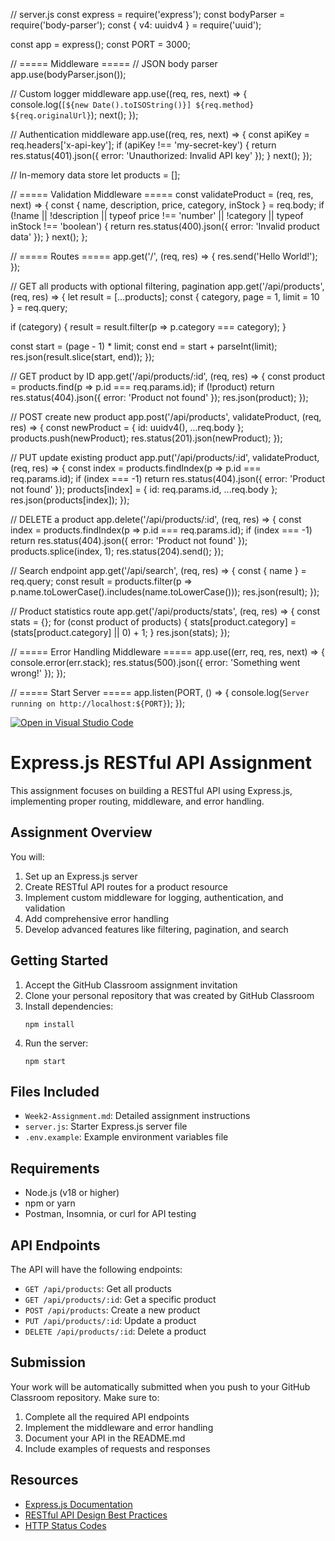 // server.js
const express = require('express');
const bodyParser = require('body-parser');
const { v4: uuidv4 } = require('uuid');

const app = express();
const PORT = 3000;

// ===== Middleware =====
// JSON body parser
app.use(bodyParser.json());

// Custom logger middleware
app.use((req, res, next) => {
  console.log(`[${new Date().toISOString()}] ${req.method} ${req.originalUrl}`);
  next();
});

// Authentication middleware
app.use((req, res, next) => {
  const apiKey = req.headers['x-api-key'];
  if (apiKey !== 'my-secret-key') {
    return res.status(401).json({ error: 'Unauthorized: Invalid API key' });
  }
  next();
});

// In-memory data store
let products = [];

// ===== Validation Middleware =====
const validateProduct = (req, res, next) => {
  const { name, description, price, category, inStock } = req.body;
  if (!name || !description || typeof price !== 'number' || !category || typeof inStock !== 'boolean') {
    return res.status(400).json({ error: 'Invalid product data' });
  }
  next();
};

// ===== Routes =====
app.get('/', (req, res) => {
  res.send('Hello World!');
});

// GET all products with optional filtering, pagination
app.get('/api/products', (req, res) => {
  let result = [...products];
  const { category, page = 1, limit = 10 } = req.query;

  if (category) {
    result = result.filter(p => p.category === category);
  }

  const start = (page - 1) * limit;
  const end = start + parseInt(limit);
  res.json(result.slice(start, end));
});

// GET product by ID
app.get('/api/products/:id', (req, res) => {
  const product = products.find(p => p.id === req.params.id);
  if (!product) return res.status(404).json({ error: 'Product not found' });
  res.json(product);
});

// POST create new product
app.post('/api/products', validateProduct, (req, res) => {
  const newProduct = { id: uuidv4(), ...req.body };
  products.push(newProduct);
  res.status(201).json(newProduct);
});

// PUT update existing product
app.put('/api/products/:id', validateProduct, (req, res) => {
  const index = products.findIndex(p => p.id === req.params.id);
  if (index === -1) return res.status(404).json({ error: 'Product not found' });
  products[index] = { id: req.params.id, ...req.body };
  res.json(products[index]);
});

// DELETE a product
app.delete('/api/products/:id', (req, res) => {
  const index = products.findIndex(p => p.id === req.params.id);
  if (index === -1) return res.status(404).json({ error: 'Product not found' });
  products.splice(index, 1);
  res.status(204).send();
});

// Search endpoint
app.get('/api/search', (req, res) => {
  const { name } = req.query;
  const result = products.filter(p => p.name.toLowerCase().includes(name.toLowerCase()));
  res.json(result);
});

// Product statistics route
app.get('/api/products/stats', (req, res) => {
  const stats = {};
  for (const product of products) {
    stats[product.category] = (stats[product.category] || 0) + 1;
  }
  res.json(stats);
});

// ===== Error Handling Middleware =====
app.use((err, req, res, next) => {
  console.error(err.stack);
  res.status(500).json({ error: 'Something went wrong!' });
});

// ===== Start Server =====
app.listen(PORT, () => {
  console.log(`Server running on http://localhost:${PORT}`);
});

[![Open in Visual Studio Code](https://classroom.github.com/assets/open-in-vscode-2e0aaae1b6195c2367325f4f02e2d04e9abb55f0b24a779b69b11b9e10269abc.svg)](https://classroom.github.com/online_ide?assignment_repo_id=19854288&assignment_repo_type=AssignmentRepo)
# Express.js RESTful API Assignment

This assignment focuses on building a RESTful API using Express.js, implementing proper routing, middleware, and error handling.

## Assignment Overview

You will:
1. Set up an Express.js server
2. Create RESTful API routes for a product resource
3. Implement custom middleware for logging, authentication, and validation
4. Add comprehensive error handling
5. Develop advanced features like filtering, pagination, and search

## Getting Started

1. Accept the GitHub Classroom assignment invitation
2. Clone your personal repository that was created by GitHub Classroom
3. Install dependencies:
   ```
   npm install
   ```
4. Run the server:
   ```
   npm start
   ```

## Files Included

- `Week2-Assignment.md`: Detailed assignment instructions
- `server.js`: Starter Express.js server file
- `.env.example`: Example environment variables file

## Requirements

- Node.js (v18 or higher)
- npm or yarn
- Postman, Insomnia, or curl for API testing

## API Endpoints

The API will have the following endpoints:

- `GET /api/products`: Get all products
- `GET /api/products/:id`: Get a specific product
- `POST /api/products`: Create a new product
- `PUT /api/products/:id`: Update a product
- `DELETE /api/products/:id`: Delete a product

## Submission

Your work will be automatically submitted when you push to your GitHub Classroom repository. Make sure to:

1. Complete all the required API endpoints
2. Implement the middleware and error handling
3. Document your API in the README.md
4. Include examples of requests and responses

## Resources

- [Express.js Documentation](https://expressjs.com/)
- [RESTful API Design Best Practices](https://restfulapi.net/)
- [HTTP Status Codes](https://developer.mozilla.org/en-US/docs/Web/HTTP/Status) 
